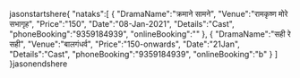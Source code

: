jasonstartshere{
   "nataks":[
      {
         "DramaName":"क्रमाने सामने",
         "Venue":"रामकृष्ण मोरे सभागृह",
         "Price":"150",
         "Date":"08-Jan-2021",
         "Details":"Cast",
         "phoneBooking":"9359184939",
         "onlineBooking":""
      },
      {
         "DramaName":"सही रे सही",
         "Venue":"बालगंधर्व",
         "Price":"150-onwards",
         "Date":"21Jan",
         "Details":"Cast",
         "phoneBooking":"9359184939",
         "onlineBooking":"b"
      }
   ]
}jasonendshere
